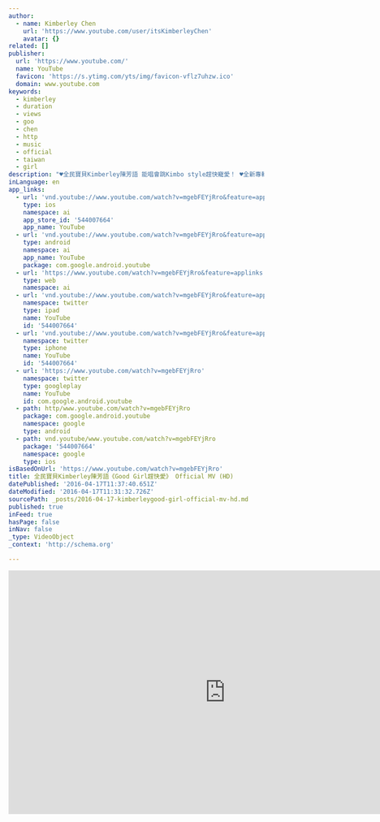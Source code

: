 ```yaml
---
author:
  - name: Kimberley Chen
    url: 'https://www.youtube.com/user/itsKimberleyChen'
    avatar: {}
related: []
publisher:
  url: 'https://www.youtube.com/'
  name: YouTube
  favicon: 'https://s.ytimg.com/yts/img/favicon-vflz7uhzw.ico'
  domain: www.youtube.com
keywords:
  - kimberley
  - duration
  - views
  - goo
  - chen
  - http
  - music
  - official
  - taiwan
  - girl
description: "♥全民寶貝Kimberley陳芳語 能唱會跳Kimbo style趕快寵愛！ ♥全新專輯《KIMBONOMICS金式代》12.25聖誕再愛 ♥全民寶貝Kimberley陳芳語 唱出Kimbo style的全新態度 ♥歷經一年半的等待 全新首發主打韓、日、台御用詞人 周煒傑量身打造 ♥S世代好女孩好寵愛唱銷舞曲 《Good Girl趕快愛》 《Good Girl趕快愛》是「全民寶貝」Kimberley陳芳語2013年末冬季發表的超暖身主打舞曲，融合50's~60's rock and roll的hip hop主流調性，是Kimberley陳芳語與製作人關在錄音室重複修改三天三夜後才完成的曲子，「我當時覺得已經做出快要100個版本的副歌，於是跟製作人說我只能這樣了，你就從裡面選吧！沒想到被公司選為專輯的正式主打，我也笑說這就是我的小淘氣(Rugrats)主題曲」。 歌詞以國際級的製作水準邀請韓國天團 Super Junior-M、EXO、東洋才子 福山雅治及音樂才子 蔡旻佑御用中文作詞人 周煒傑量身訂製劇情式的歌詞作品，曲風更是Kimberley陳芳語從未展現過的，希望從音樂可以呈現她從小到大累積的演出經驗以及獅子王舞台劇巡演實力，是一首全新歌舞劇風格的中快版舞曲。從一進場媲美小Mariah Carey的海豚清亮高音，鼓號樂隊陣仗般的小鼓入耳，迎接Glee式的華麗編曲陣仗，Kimberley陳芳語清甜的口音唱出對愛的迫不及待，敘事般的口吻以及劇情式的歌詞描繪...「你走進我的生活 / 就別再想溜走 / 愛早不是秘密 / 下一步就能甜蜜 / 騎著車 闖蕩在鬧區 / 你裝酷 臉頰卻變紅 / 沒目的 隨意的前進 / 抱著你 就莫名輕鬆 yeah.....」勢必帶領大家一起擁抱愛，然後勇敢向前衝！ 而其中更力邀音樂合作充滿默契的男子天團JPM團員小傑，為Kimberley陳芳語撰寫與演唱兩段rap，量身定做絕對浪漫且節奏鏗鏘有力的音感絕配，為這首節奏舞曲《Good Girl趕快愛》注入個性新風貌。 ♥ ♥ ♥"
inLanguage: en
app_links:
  - url: 'vnd.youtube://www.youtube.com/watch?v=mgebFEYjRro&feature=applinks'
    type: ios
    namespace: ai
    app_store_id: '544007664'
    app_name: YouTube
  - url: 'vnd.youtube://www.youtube.com/watch?v=mgebFEYjRro&feature=applinks'
    type: android
    namespace: ai
    app_name: YouTube
    package: com.google.android.youtube
  - url: 'https://www.youtube.com/watch?v=mgebFEYjRro&feature=applinks'
    type: web
    namespace: ai
  - url: 'vnd.youtube://www.youtube.com/watch?v=mgebFEYjRro&feature=applinks'
    namespace: twitter
    type: ipad
    name: YouTube
    id: '544007664'
  - url: 'vnd.youtube://www.youtube.com/watch?v=mgebFEYjRro&feature=applinks'
    namespace: twitter
    type: iphone
    name: YouTube
    id: '544007664'
  - url: 'https://www.youtube.com/watch?v=mgebFEYjRro'
    namespace: twitter
    type: googleplay
    name: YouTube
    id: com.google.android.youtube
  - path: http/www.youtube.com/watch?v=mgebFEYjRro
    package: com.google.android.youtube
    namespace: google
    type: android
  - path: vnd.youtube/www.youtube.com/watch?v=mgebFEYjRro
    package: '544007664'
    namespace: google
    type: ios
isBasedOnUrl: 'https://www.youtube.com/watch?v=mgebFEYjRro'
title: 全民寶貝Kimberley陳芳語《Good Girl趕快愛》 Official MV (HD)
datePublished: '2016-04-17T11:37:40.651Z'
dateModified: '2016-04-17T11:31:32.726Z'
sourcePath: _posts/2016-04-17-kimberleygood-girl-official-mv-hd.md
published: true
inFeed: true
hasPage: false
inNav: false
_type: VideoObject
_context: 'http://schema.org'

---
```

<iframe src="https://cdn.embedly.com/widgets/media.html?src=https%3A%2F%2Fwww.youtube.com%2Fembed%2FmgebFEYjRro%3Ffeature%3Doembed&amp;url=https%3A%2F%2Fwww.youtube.com%2Fwatch%3Fv%3DmgebFEYjRro&amp;image=https%3A%2F%2Fi.ytimg.com%2Fvi%2FmgebFEYjRro%2Fhqdefault.jpg&amp;key=b7d04c9b404c499eba89ee7072e1c4f7&amp;type=text%2Fhtml&amp;schema=youtube" width="854" height="480" scrolling="no" frameborder="0" allowfullscreen="allowfullscreen" style=""></iframe>